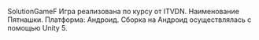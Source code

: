 SolutionGameF
Игра реализована по курсу от ITVDN.
Наименование Пятнашки.
Платформа: Андроид.
Сборка на Андроид осуществлялась с помощью Unity 5.
